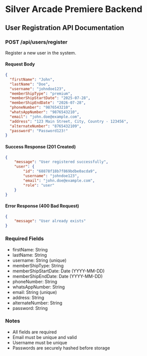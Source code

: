 # Silver Arcade Premiere Backend

## User Registration API Documentation

### POST /api/users/register
Register a new user in the system.

#### Request Body
```json
{
  "firstName": "John",
  "lastName": "Doe",
  "username": "johndoe123",
  "memberShipType": "premium",
  "memberShipStartDate": "2025-07-28",
  "memberShipEndDate": "2026-07-28",
  "phoneNumber": "9876543210",
  "whatsAppNumber": "9876543210",
  "email": "john.doe@example.com",
  "address": "123 Main Street, City, Country - 123456",
  "alternateNumber": "8765432109",
  "password": "Password123!"
}
```

#### Success Response (201 Created)
```json
{
    "message": "User registered successfully",
    "user": {
        "id": "68878f18b7f869bdbe0acda9",
        "username": "johndoe123",
        "email": "john.doe@example.com",
        "role": "user"
    }
}
```

#### Error Response (400 Bad Request)
```json
{
    "message": "User already exists"
}
```

### Required Fields
- firstName: String
- lastName: String
- username: String (unique)
- memberShipType: String
- memberShipStartDate: Date (YYYY-MM-DD)
- memberShipEndDate: Date (YYYY-MM-DD)
- phoneNumber: String
- whatsAppNumber: String
- email: String (unique)
- address: String
- alternateNumber: String
- password: String

### Notes
- All fields are required
- Email must be unique and valid
- Username must be unique
- Passwords are securely hashed before storage